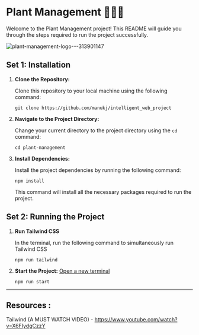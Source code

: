 # Plant Management 🌱🌿🌻

Welcome to the Plant Management project! This README will guide you through the steps required to run the project successfully.

![plant-management-logo---313901147](https://github.com/manukj/intelligent_web_project/assets/22499119/91a00d0a-29f9-40d6-91b0-1176417acf90)


## Set 1: Installation

1. **Clone the Repository:**

   Clone this repository to your local machine using the following command:
   ```
   git clone https://github.com/manukj/intelligent_web_project
   ```

2. **Navigate to the Project Directory:**

   Change your current directory to the project directory using the `cd` command:
   ```
   cd plant-management
   ```

3. **Install Dependencies:**

   Install the project dependencies by running the following command:
   ```
   npm install
   ```

   This command will install all the necessary packages required to run the project.

## Set 2: Running the Project

1. **Run Tailwind CSS**

   In the terminal, run the following command to simultaneously run Tailwind CSS 
   ```
   npm run tailwind 
   ```
2. **Start the Project:**
   <ins>Open a new terminal </ins>
   ```
   npm run start
   ```



--------------

## Resources : 

Tailwind (A MUST WATCH VIDEO) - https://www.youtube.com/watch?v=X6FIydgCzzY

